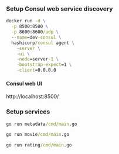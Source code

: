 ### Setup Consul web service discovery

```cmd
docker run -d \
  -p 8500:8500 \
  -p 8600:8600/udp \
  --name=dev-consul \
  hashicorp/consul agent \
    -server \
    -ui \
    -node=server-1 \
    -bootstrap-expect=1 \
    -client=0.0.0.0
```

#### Consul web UI


http://localhost:8500/


### Setup services

```cmd
go run metadata/cmd/main.go
``` 

```cmd
go run movie/cmd/main.go
```

```cmd
go run rating/cmd/main.go
```